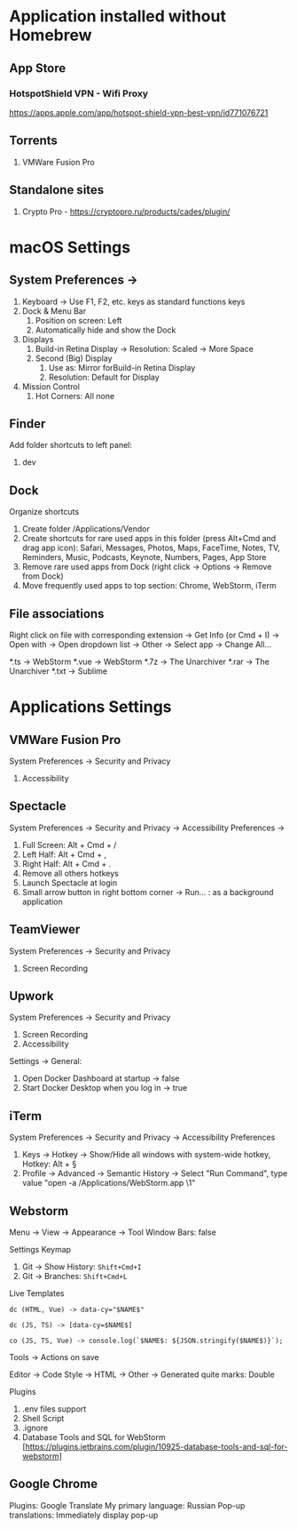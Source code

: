 # Application installed without Homebrew

## App Store

### HotspotShield VPN - Wifi Proxy
https://apps.apple.com/app/hotspot-shield-vpn-best-vpn/id771076721

## Torrents
1. VMWare Fusion Pro

## Standalone sites

1. Crypto Pro - https://cryptopro.ru/products/cades/plugin/

# macOS Settings

## System Preferences -> 
1. Keyboard -> Use F1, F2, etc. keys as standard functions keys
2. Dock & Menu Bar
   1. Position on screen: Left
   2. Automatically hide and show the Dock
3. Displays
   1. Build-in Retina Display -> Resolution: Scaled -> More Space
   2. Second (Big) Display
      1. Use as: Mirror forBuild-in Retina Display 
      2. Resolution: Default for Display
4. Mission Control
   1. Hot Corners: All none

## Finder
Add folder shortcuts to left panel:
1. dev

## Dock
Organize shortcuts
1. Create folder /Applications/Vendor
2. Create shortcuts for rare used apps in this folder (press Alt+Cmd and drag app icon): Safari, Messages, Photos, Maps, FaceTime, Notes, TV, Reminders, Music, Podcasts, Keynote, Numbers, Pages, App Store   
3. Remove rare used apps from Dock (right click -> Options -> Remove from Dock)
4. Move frequently used apps to top section: Chrome, WebStorm, iTerm

## File associations

Right click on file with corresponding extension -> Get Info (or Cmd + I) -> Open with -> Open dropdown list -> Other -> Select app -> Change All...

*.ts -> WebStorm
*.vue -> WebStorm
*.7z -> The Unarchiver
*.rar -> The Unarchiver
*.txt -> Sublime

# Applications Settings

## VMWare Fusion Pro
System Preferences -> Security and Privacy
1. Accessibility

## Spectacle
System Preferences -> Security and Privacy -> Accessibility
Preferences ->
1. Full Screen: Alt + Cmd + /
2. Left Half: Alt + Cmd + ,
3. Right Half: Alt + Cmd + .
4. Remove all others hotkeys
4. Launch Spectacle at login
5. Small arrow button in right bottom corner -> Run... : as a background application

## TeamViewer
System Preferences -> Security and Privacy
1. Screen Recording

## Upwork
System Preferences -> Security and Privacy
1. Screen Recording
2. Accessibility

Settings -> General:
1. Open Docker Dashboard at startup -> false
2. Start Docker Desktop when you log in -> true

## iTerm
System Preferences -> Security and Privacy -> Accessibility
Preferences
1. Keys -> Hotkey -> Show/Hide all windows with system-wide hotkey, Hotkey: Alt + §
2. Profile -> Advanced -> Semantic History -> Select "Run Command", type value "open -a /Applications/WebStorm.app \1" 

## Webstorm
Menu -> View -> Appearance -> Tool Window Bars: false

Settings
Keymap
1. Git -> Show History: `Shift+Cmd+I`
2. Git -> Branches: `Shift+Cmd+L`

Live Templates
```
dc (HTML, Vue) -> data-cy="$NAME$"
```
```
dc (JS, TS) -> [data-cy=$NAME$]
```
```
co (JS, TS, Vue) -> console.log(`$NAME$: ${JSON.stringify($NAME$)}`);
```

Tools -> Actions on save 

Editor -> Code Style -> HTML -> Other -> Generated quite marks: Double

Plugins
1. .env files support
2. Shell Script
3. .ignore
4. Database Tools and SQL for WebStorm [https://plugins.jetbrains.com/plugin/10925-database-tools-and-sql-for-webstorm]

## Google Chrome
Plugins:
   Google Translate
      My primary language: Russian
      Pop-up translations: Immediately display pop-up
